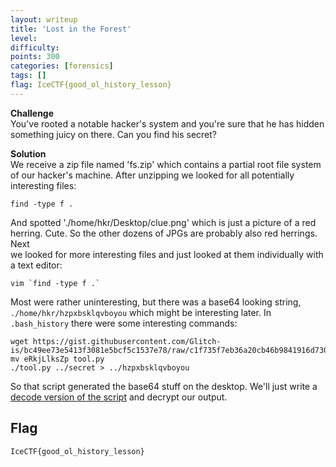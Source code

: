 ```yaml
---
layout: writeup
title: 'Lost in the Forest'
level:
difficulty:
points: 300
categories: [forensics]
tags: []
flag: IceCTF{good_ol_history_lesson}
---
```

**Challenge**  
You've rooted a notable hacker's system and you're sure that he has
hidden something juicy on there. Can you find his secret?

**Solution**  
We receive a zip file named 'fs.zip' which contains a partial root file
system of our hacker's machine. After unzipping we looked for all
potentially interesting files:

    find -type f .

And spotted './home/hkr/Desktop/clue.png' which is just a picture of a
red  
herring. Cute. So the other dozens of JPGs are probably also red
herrings. Next  
we looked for more interesting files and just looked at them
individually with  
a text editor:

    vim `find -type f .`

Most were rather uninteresting, but there was a base64 looking string,  
`./home/hkr/hzpxbsklqvboyou` which might be interesting later. In  
`.bash_history` there were some interesting commands:

    wget https://gist.githubusercontent.com/Glitch-is/bc49ee73e5413f3081e5bcf5c1537e78/raw/c1f735f7eb36a20cb46b9841916d73017b5e46a3/eRkjLlksZp
    mv eRkjLlksZp tool.py
    ./tool.py ../secret > ../hzpxbsklqvboyou

So that script generated the base64 stuff on the desktop. We'll just
write a [decode version of the
script](./writeupfiles/lost-in-the-forest.py) and decrypt our output.

## Flag

    IceCTF{good_ol_history_lesson}

